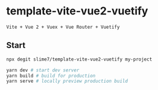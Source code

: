 # template-vite-vue2-vuetify

`Vite + Vue 2 + Vuex + Vue Router + Vuetify`

## Start

```bash
npx degit slime7/template-vite-vue2-vuetify my-project
```

```bash
yarn dev # start dev server
yarn build # build for production
yarn serve # locally preview production build
```
